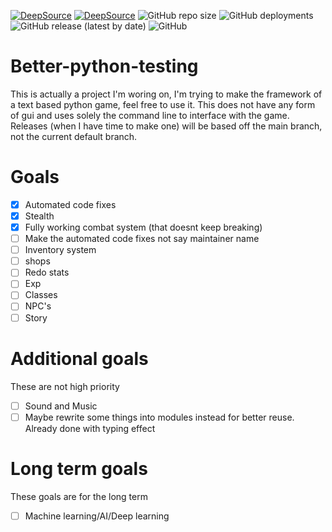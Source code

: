 [![DeepSource](https://deepsource.io/gh/Dragonlord1005/Python-text-based-game-framework.svg/?label=active+issues&show_trend=true)](https://deepsource.io/gh/Dragonlord1005/Python-text-based-game-framework/?ref=repository-badge)
[![DeepSource](https://deepsource.io/gh/Dragonlord1005/Python-text-based-game-framework.svg/?label=resolved+issues&show_trend=true)](https://deepsource.io/gh/Dragonlord1005/Python-text-based-game-framework/?ref=repository-badge)
![GitHub repo size](https://img.shields.io/github/repo-size/Dragonlord1005/Python-text-based-game-framework?logo=github)
![GitHub deployments](https://img.shields.io/github/deployments/Dragonlord1005/python-text-based-game-framework/github-pages?label=Pages&logo=Github)
![GitHub release (latest by date)](https://img.shields.io/github/downloads/Dragonlord1005/Python-text-based-game-framework/latest/total?logo=github)
![GitHub](https://img.shields.io/github/license/Dragonlord1005/Python-text-based-game-framework?logo=github)
# Better-python-testing
  This is actually a project I'm woring on, I'm trying to make the framework of a text based python game, feel free to use it. This does not have any form of gui and uses solely the command line to interface with the game. Releases (when I have time to make one) will be based off the main branch, not the current default branch.
# Goals
- [x] Automated code fixes
- [x] Stealth
- [x] Fully working combat system (that doesnt keep breaking)
- [ ] Make the automated code fixes not say maintainer name
- [ ] Inventory system
- [ ] shops
- [ ] Redo stats
- [ ] Exp
- [ ] Classes
- [ ] NPC's 
- [ ] Story
# Additional goals 
These are not high priority
- [ ] Sound and Music
- [ ] Maybe rewrite some things into modules instead for better reuse. Already done with typing effect

# Long term goals
These goals are for the long term
- [ ] Machine learning/AI/Deep learning
